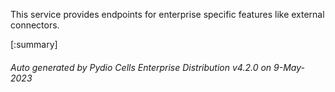 






This service provides endpoints for enterprise specific features like external connectors.

[:summary]

###### Auto generated by Pydio Cells Enterprise Distribution v4.2.0 on 9-May-2023
